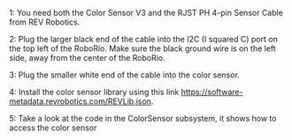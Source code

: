 1: You need both the Color Sensor V3 and the RJST PH 4-pin Sensor Cable from REV Robotics.

2: Plug the larger black end of the cable into the I2C (I squared C) port on the top left of the RoboRio. Make sure the black ground wire is on the left side, away from the center of the RoboRio.

3: Plug the smaller white end of the cable into the color sensor.

4: Install the color sensor library using this link https://software-metadata.revrobotics.com/REVLib.json.

5: Take a look at the code in the ColorSensor subsystem, it shows how to access the color sensor